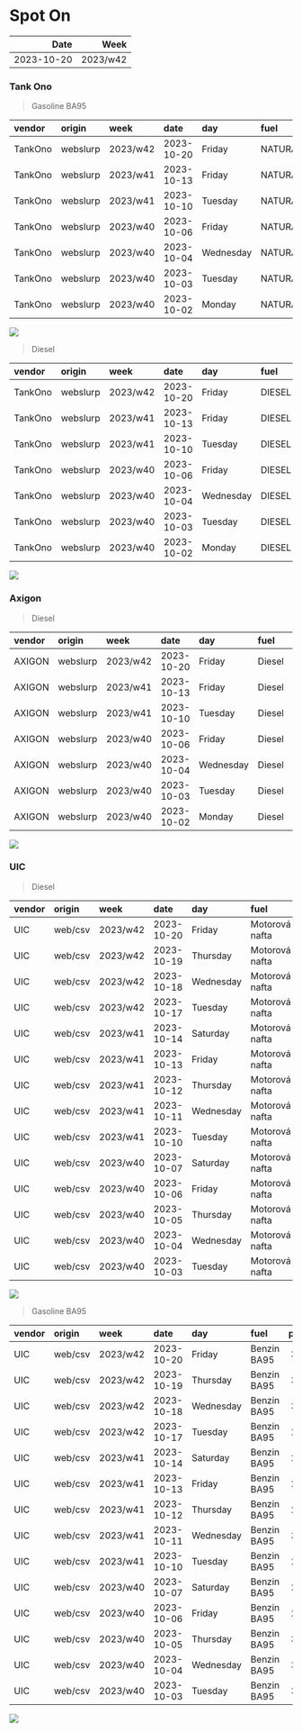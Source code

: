 Spot On
================

|       Date |     Week |
|-----------:|---------:|
| 2023-10-20 | 2023/w42 |

### Tank Ono

> Gasoline BA95

| vendor  | origin   | week     | date       | day       | fuel      | price | PriceVAT |
|:--------|:---------|:---------|:-----------|:----------|:----------|------:|---------:|
| TankOno | webslurp | 2023/w42 | 2023-10-20 | Friday    | NATURAL95 | 30.50 |     36.9 |
| TankOno | webslurp | 2023/w41 | 2023-10-13 | Friday    | NATURAL95 | 30.50 |     36.9 |
| TankOno | webslurp | 2023/w41 | 2023-10-10 | Tuesday   | NATURAL95 | 31.32 |     37.9 |
| TankOno | webslurp | 2023/w40 | 2023-10-06 | Friday    | NATURAL95 | 31.32 |     37.9 |
| TankOno | webslurp | 2023/w40 | 2023-10-04 | Wednesday | NATURAL95 | 32.15 |     38.9 |
| TankOno | webslurp | 2023/w40 | 2023-10-03 | Tuesday   | NATURAL95 | 32.15 |     38.9 |
| TankOno | webslurp | 2023/w40 | 2023-10-02 | Monday    | NATURAL95 | 32.15 |     38.9 |

<img src="SpotOn_files/figure-gfm/tono-ba95-1.png" style="display: block; margin: auto auto auto 0;" />

> Diesel

| vendor  | origin   | week     | date       | day       | fuel   | price | PriceVAT |
|:--------|:---------|:---------|:-----------|:----------|:-------|------:|---------:|
| TankOno | webslurp | 2023/w42 | 2023-10-20 | Friday    | DIESEL | 31.32 |     37.9 |
| TankOno | webslurp | 2023/w41 | 2023-10-13 | Friday    | DIESEL | 31.32 |     37.9 |
| TankOno | webslurp | 2023/w41 | 2023-10-10 | Tuesday   | DIESEL | 32.15 |     38.9 |
| TankOno | webslurp | 2023/w40 | 2023-10-06 | Friday    | DIESEL | 32.15 |     38.9 |
| TankOno | webslurp | 2023/w40 | 2023-10-04 | Wednesday | DIESEL | 32.15 |     38.9 |
| TankOno | webslurp | 2023/w40 | 2023-10-03 | Tuesday   | DIESEL | 32.15 |     38.9 |
| TankOno | webslurp | 2023/w40 | 2023-10-02 | Monday    | DIESEL | 32.15 |     38.9 |

<img src="SpotOn_files/figure-gfm/tono-diesel-1.png" style="display: block; margin: auto auto auto 0;" />

### Axigon

> Diesel

| vendor | origin   | week     | date       | day       | fuel   | price | PriceVAT |
|:-------|:---------|:---------|:-----------|:----------|:-------|------:|---------:|
| AXIGON | webslurp | 2023/w42 | 2023-10-20 | Friday    | Diesel |  32.6 |     39.5 |
| AXIGON | webslurp | 2023/w41 | 2023-10-13 | Friday    | Diesel |  32.6 |     39.5 |
| AXIGON | webslurp | 2023/w41 | 2023-10-10 | Tuesday   | Diesel |  32.2 |     39.0 |
| AXIGON | webslurp | 2023/w40 | 2023-10-06 | Friday    | Diesel |  33.6 |     40.7 |
| AXIGON | webslurp | 2023/w40 | 2023-10-04 | Wednesday | Diesel |  33.6 |     40.7 |
| AXIGON | webslurp | 2023/w40 | 2023-10-03 | Tuesday   | Diesel |  33.6 |     40.7 |
| AXIGON | webslurp | 2023/w40 | 2023-10-02 | Monday    | Diesel |  33.6 |     40.7 |

<img src="SpotOn_files/figure-gfm/axigon-diesel-1.png" style="display: block; margin: auto auto auto 0;" />

### UIC

> Diesel

| vendor | origin  | week     | date       | day       | fuel           | price | priceVAT |
|:-------|:--------|:---------|:-----------|:----------|:---------------|------:|---------:|
| UIC    | web/csv | 2023/w42 | 2023-10-20 | Friday    | Motorová nafta |  31.3 |     37.9 |
| UIC    | web/csv | 2023/w42 | 2023-10-19 | Thursday  | Motorová nafta |  31.3 |     37.9 |
| UIC    | web/csv | 2023/w42 | 2023-10-18 | Wednesday | Motorová nafta |  31.2 |     37.8 |
| UIC    | web/csv | 2023/w42 | 2023-10-17 | Tuesday   | Motorová nafta |  31.3 |     37.9 |
| UIC    | web/csv | 2023/w41 | 2023-10-14 | Saturday  | Motorová nafta |  31.0 |     37.5 |
| UIC    | web/csv | 2023/w41 | 2023-10-13 | Friday    | Motorová nafta |  30.8 |     37.3 |
| UIC    | web/csv | 2023/w41 | 2023-10-12 | Thursday  | Motorová nafta |  30.7 |     37.1 |
| UIC    | web/csv | 2023/w41 | 2023-10-11 | Wednesday | Motorová nafta |  30.9 |     37.4 |
| UIC    | web/csv | 2023/w41 | 2023-10-10 | Tuesday   | Motorová nafta |  30.9 |     37.4 |
| UIC    | web/csv | 2023/w40 | 2023-10-07 | Saturday  | Motorová nafta |  30.6 |     37.0 |
| UIC    | web/csv | 2023/w40 | 2023-10-06 | Friday    | Motorová nafta |  30.8 |     37.3 |
| UIC    | web/csv | 2023/w40 | 2023-10-05 | Thursday  | Motorová nafta |  31.6 |     38.2 |
| UIC    | web/csv | 2023/w40 | 2023-10-04 | Wednesday | Motorová nafta |  32.1 |     38.8 |
| UIC    | web/csv | 2023/w40 | 2023-10-03 | Tuesday   | Motorová nafta |  32.3 |     39.1 |

<img src="SpotOn_files/figure-gfm/uic-diesel-1.png" style="display: block; margin: auto auto auto 0;" />

> Gasoline BA95

| vendor | origin  | week     | date       | day       | fuel        | price | priceVAT |
|:-------|:--------|:---------|:-----------|:----------|:------------|------:|---------:|
| UIC    | web/csv | 2023/w42 | 2023-10-20 | Friday    | Benzin BA95 |  30.4 |     36.8 |
| UIC    | web/csv | 2023/w42 | 2023-10-19 | Thursday  | Benzin BA95 |  30.1 |     36.4 |
| UIC    | web/csv | 2023/w42 | 2023-10-18 | Wednesday | Benzin BA95 |  30.0 |     36.3 |
| UIC    | web/csv | 2023/w42 | 2023-10-17 | Tuesday   | Benzin BA95 |  29.9 |     36.2 |
| UIC    | web/csv | 2023/w41 | 2023-10-14 | Saturday  | Benzin BA95 |  29.9 |     36.2 |
| UIC    | web/csv | 2023/w41 | 2023-10-13 | Friday    | Benzin BA95 |  29.8 |     36.1 |
| UIC    | web/csv | 2023/w41 | 2023-10-12 | Thursday  | Benzin BA95 |  29.9 |     36.2 |
| UIC    | web/csv | 2023/w41 | 2023-10-11 | Wednesday | Benzin BA95 |  30.0 |     36.3 |
| UIC    | web/csv | 2023/w41 | 2023-10-10 | Tuesday   | Benzin BA95 |  29.9 |     36.2 |
| UIC    | web/csv | 2023/w40 | 2023-10-07 | Saturday  | Benzin BA95 |  29.6 |     35.8 |
| UIC    | web/csv | 2023/w40 | 2023-10-06 | Friday    | Benzin BA95 |  29.7 |     35.9 |
| UIC    | web/csv | 2023/w40 | 2023-10-05 | Thursday  | Benzin BA95 |  30.3 |     36.7 |
| UIC    | web/csv | 2023/w40 | 2023-10-04 | Wednesday | Benzin BA95 |  30.8 |     37.3 |
| UIC    | web/csv | 2023/w40 | 2023-10-03 | Tuesday   | Benzin BA95 |  31.1 |     37.6 |

<img src="SpotOn_files/figure-gfm/uic-ba95-1.png" style="display: block; margin: auto auto auto 0;" />
